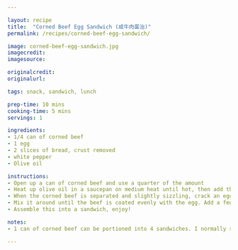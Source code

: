 ```yaml
---

layout: recipe
title:  "Corned Beef Egg Sandwich (咸牛肉蛋治)"
permalink: /recipes/corned-beef-egg-sandwich/

image: corned-beef-egg-sandwich.jpg
imagecredit: 
imagesource: 

originalcredit:
originalurl:

tags: snack, sandwich, lunch

prep-time: 10 mins
cooking-time: 5 mins
servings: 1

ingredients:
- 1/4 can of corned beef
- 1 egg
- 2 slices of bread, crust removed
- white pepper
- Olive oil

instructions:
- Open up a can of corned beef and use a quarter of the amount
- Heat up olive oil in a saucepan on medium heat until hot, then add the corned beef
- When the corned beef is separated and slightly sizzling, crack an egg into the pan and break it up
- Mix it around until the beef is coated evenly with the egg. Add a few dashes of white pepper to taste
- Assemble this into a sandwich, enjoy!

notes:
- 1 can of corned beef can be portioned into 4 sandwiches. I normally separate the portions into sandwich bags and freeze them. When I want to make this sandwich, I will take it straight out of the freezer and into the saucepan

---
```


